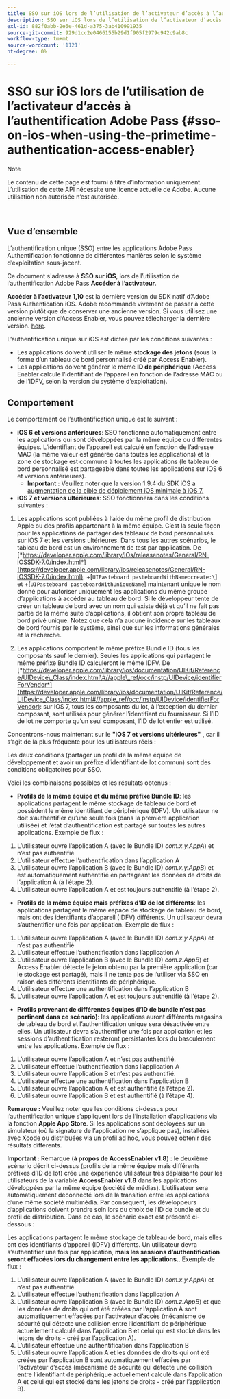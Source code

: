 ```yaml
---
title: SSO sur iOS lors de l’utilisation de l’activateur d’accès à l’authentification Adobe Pass
description: SSO sur iOS lors de l’utilisation de l’activateur d’accès à l’authentification Adobe Pass
exl-id: 882f0abb-2e6e-461d-a375-3ab410991935
source-git-commit: 929d1cc2e0466155b29d1f905f2979c942c9ab8c
workflow-type: tm+mt
source-wordcount: '1121'
ht-degree: 0%

---
```


# SSO sur iOS lors de l’utilisation de l’activateur d’accès à l’authentification Adobe Pass {#sso-on-ios-when-using-the-primetime-authentication-access-enabler}

>[!NOTE]
>
>Le contenu de cette page est fourni à titre d’information uniquement. L’utilisation de cette API nécessite une licence actuelle de Adobe. Aucune utilisation non autorisée n’est autorisée.

</br>

## Vue d’ensemble

L’authentification unique (SSO) entre les applications Adobe Pass Authentification fonctionne de différentes manières selon le système d’exploitation sous-jacent.

Ce document s&#39;adresse à **SSO sur iOS**, lors de l’utilisation de l’authentification Adobe Pass **Accéder à l’activateur**.

**Accéder à l’activateur** **1,10** est la dernière version du SDK natif d’Adobe Pass Authentication iOS. Adobe recommande vivement de passer à cette version plutôt que de conserver une ancienne version. Si vous utilisez une ancienne version d’Access Enabler, vous pouvez télécharger la dernière version. [here](https://tve.zendesk.com/hc/en-us/articles/204963209-iOS-Native-AccessEnabler-Library).

L’authentification unique sur iOS est dictée par les conditions suivantes :

- Les applications doivent utiliser le même **stockage des jetons** (sous la forme d’un tableau de bord personnalisé créé par Access Enabler).
- Les applications doivent générer le même **ID de périphérique** (Access Enabler calcule l’identifiant de l’appareil en fonction de l’adresse MAC ou de l’IDFV, selon la version du système d’exploitation).

## Comportement

Le comportement de l’authentification unique est le suivant :

- **iOS 6 et versions antérieures**: SSO fonctionne automatiquement entre les applications qui sont développées par la même équipe ou différentes équipes. L’identifiant de l’appareil est calculé en fonction de l’adresse MAC (la même valeur est générée dans toutes les applications) et la zone de stockage est commune à toutes les applications (le tableau de bord personnalisé est partageable dans toutes les applications sur iOS 6 et versions antérieures).
   - **Important :** Veuillez noter que la version 1.9.4 du SDK iOS a [augmentation de la cible de déploiement iOS minimale à iOS 7.](https://tve.zendesk.com/hc/en-us/articles/204963209-iOS-Native-AccessEnabler-Library)
- **iOS 7 et versions ultérieures**: SSO fonctionnera dans les conditions suivantes :

1. Les applications sont publiées à l’aide du même profil de distribution Apple ou des profils appartenant à la même équipe. C’est la seule façon pour les applications de partager des tableaux de bord personnalisés sur iOS 7 et les versions ultérieures. Dans tous les autres scénarios, le tableau de bord est un environnement de test par application. De [*https://developer.apple.com/library/IOs/releasenotes/General/RN-iOSSDK-7.0/index.html*](https://developer.apple.com/library/ios/releasenotes/General/RN-iOSSDK-7.0/index.html): \+\[`UIPasteboard pasteboardWithName:create:\`] et +\[`UIPasteboard pasteboardWithUniqueName`\] maintenant unique le nom donné pour autoriser uniquement les applications du même groupe d’applications à accéder au tableau de bord. Si le développeur tente de créer un tableau de bord avec un nom qui existe déjà et qu’il ne fait pas partie de la même suite d’applications, il obtient son propre tableau de bord privé unique. Notez que cela n’a aucune incidence sur les tableaux de bord fournis par le système, ainsi que sur les informations générales et la recherche.

1. Les applications comportent le même préfixe Bundle ID (tous les composants sauf le dernier). Seules les applications qui partagent le même préfixe Bundle ID calculeront le même IDFV. De [*https://developer.apple.com/library/ios/documentation/UIKit/Reference/UIDevice\_Class/index.html\#//apple\_ref/occ/instp/UIDevice/identifierForVendor*](https://developer.apple.com/library/ios/documentation/UIKit/Reference/UIDevice_Class/index.html#//apple_ref/occ/instp/UIDevice/identifierForVendor): sur IOS 7, tous les composants du lot, à l’exception du dernier composant, sont utilisés pour générer l’identifiant du fournisseur. Si l’ID de lot ne comporte qu’un seul composant, l’ID de lot entier est utilisé.

Concentrons-nous maintenant sur le **&quot;iOS 7 et versions ultérieures&quot;** , car il s’agit de la plus fréquente pour les utilisateurs réels :

Les deux conditions (partager un profil de la même équipe de développement et avoir un préfixe d’identifiant de lot commun) sont des conditions obligatoires pour SSO.

Voici les combinaisons possibles et les résultats obtenus :

- **Profils de la même équipe et du même préfixe Bundle ID**: les applications partagent le même stockage de tableau de bord et possèdent le même identifiant de périphérique (IDFV). Un utilisateur ne doit s’authentifier qu’une seule fois (dans la première application utilisée) et l’état d’authentification est partagé sur toutes les autres applications. Exemple de flux :

1. L’utilisateur ouvre l’application A (avec le Bundle ID) *com.x.y.AppA*) et n’est pas authentifié
1. L’utilisateur effectue l’authentification dans l’application A
1. L’utilisateur ouvre l’application B (avec le Bundle ID) *com.x.y.AppB*) et est automatiquement authentifié en partageant les données de droits de l’application A (à l’étape 2).
1. L’utilisateur ouvre l’application A et est toujours authentifié (à l’étape 2).



- **Profils de la même équipe mais préfixes d’ID de lot différents**: les applications partagent le même espace de stockage de tableau de bord, mais ont des identifiants d’appareil (IDFV) différents. Un utilisateur devra s’authentifier une fois par application. Exemple de flux :

1. L’utilisateur ouvre l’application A (avec le Bundle ID) *com.x.y.AppA*) et n’est pas authentifié
1. L’utilisateur effectue l’authentification dans l’application A
1. L’utilisateur ouvre l’application B (avec le Bundle ID) *com.z.AppB*) et Access Enabler détecte le jeton obtenu par la première application (car le stockage est partagé), mais il ne tente pas de l’utiliser via SSO en raison des différents identifiants de périphérique.
1. L’utilisateur effectue une authentification dans l’application B
1. L’utilisateur ouvre l’application A et est toujours authentifié (à l’étape 2).



- **Profils provenant de différentes équipes (l’ID de bundle n’est pas pertinent dans ce scénario)**: les applications auront différents magasins de tableau de bord et l’authentification unique sera désactivée entre elles. Un utilisateur devra s’authentifier une fois par application et les sessions d’authentification resteront persistantes lors du basculement entre les applications. Exemple de flux :


1. L’utilisateur ouvre l’application A et n’est pas authentifié.
1. L’utilisateur effectue l’authentification dans l’application A
1. L’utilisateur ouvre l’application B et n’est pas authentifié.
1. L’utilisateur effectue une authentification dans l’application B
1. L’utilisateur ouvre l’application A et est authentifié (à l’étape 2).
1. L’utilisateur ouvre l’application B et est authentifié (à l’étape 4).

**Remarque :** Veuillez noter que les conditions ci-dessus pour l’authentification unique s’appliquent lors de l’installation d’applications via la fonction **Apple App Store**. Si les applications sont déployées sur un simulateur (où la signature de l’application ne s’applique pas), installées avec Xcode ou distribuées via un profil ad hoc, vous pouvez obtenir des résultats différents.

**Important :** Remarque (**à propos de AccessEnabler v1.8**) : le deuxième scénario décrit ci-dessus (profils de la même équipe mais différents préfixes d’ID de lot) crée une expérience utilisateur très déplaisante pour les utilisateurs de la variable **AccessEnabler v1.8** dans les applications développées par la même équipe (société de médias). L’utilisateur sera automatiquement déconnecté lors de la transition entre les applications d’une même société multimédia. Par conséquent, les développeurs d’applications doivent prendre soin lors du choix de l’ID de bundle et du profil de distribution. Dans ce cas, le scénario exact est présenté ci-dessous :

Les applications partagent le même stockage de tableau de bord, mais elles ont des identifiants d’appareil (IDFV) différents. Un utilisateur devra s’authentifier une fois par application, **mais les sessions d’authentification seront effacées lors du changement entre les applications.**. Exemple de flux :

1. L’utilisateur ouvre l’application A (avec le Bundle ID) *com.x.y.AppA*) et n’est pas authentifié
1. L’utilisateur effectue l’authentification dans l’application A
1. L’utilisateur ouvre l’application B (avec le Bundle ID) *com.z.AppB*) et que les données de droits qui ont été créées par l’application A sont automatiquement effacées par l’activateur d’accès (mécanisme de sécurité qui détecte une collision entre l’identifiant de périphérique actuellement calculé dans l’application B et celui qui est stocké dans les jetons de droits - créé par l’application A).
1. L’utilisateur effectue une authentification dans l’application B
1. L’utilisateur ouvre l’application A et les données de droits qui ont été créées par l’application B sont automatiquement effacées par l’activateur d’accès (mécanisme de sécurité qui détecte une collision entre l’identifiant de périphérique actuellement calculé dans l’application A et celui qui est stocké dans les jetons de droits - créé par l’application B).
